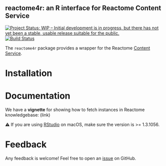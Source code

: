 ## reactome4r: an R interface for Reactome Content Service

[![Project Status: WIP – Initial development is in progress, but there has not yet been a stable, usable release suitable for the public.](https://www.repostatus.org/badges/latest/wip.svg)](https://www.repostatus.org/#wip)
[![Build Status](https://travis-ci.com/reactome/reactome4r.svg?token=qrkG3qhYuEKpFXjXW1Fp&branch=develop)](https://travis-ci.com/reactome/reactome4r)

The `reactome4r` package provides a wrapper for the Reactome [Content Service](https://reactome.org/ContentService/).


# Installation



# Documentation

We have a __vignette__ for showing how to fetch instances in Reactome knowledgebase: (link)


⚠️ If you are using [RStudio](https://rstudio.com/products/rstudio/download/) on macOS, make sure the version is >= 1.3.1056.


# Feedback

Any feedback is welcome! Feel free to open an [issue](https://github.com/reactome/reactome4r/issues) on GitHub.
